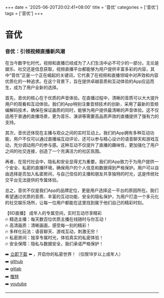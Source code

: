 +++
date = '2025-06-20T20:02:41+08:00'
title = '音优'
categories = ['音优']
tags = ['音优']
+++

# 音优

### 音优：引领视频直播新风潮

在当今数字化时代，视频和直播已经成为了人们生活中必不可少的一部分。无论是娱乐、社交还是信息获取，视频直播平台都能够为用户提供丰富多彩的内容，其中“音优”正是一个正在崛起的关键词，它代表了在视频和直播领域中对声效和内容优质化的一种追求。在这个背景下，旨在提供卓越音质和互动体验的App应运而生，成为了用户全新的选择。

首先，音优的核心在于优质的声音体验。在直播过程中，清晰的音质可以大大提升用户的观看和互动体验。我们的App特别注重音频技术的创新，采用了最新的音频编解码技术，确保在保证画质的同时，能够为用户提供最清晰的声音体验。这不仅适用于普通的直播场景，更为音乐、演讲等需要高品质声效的直播提供了强有力的支持。

其次，音优还体现在主播与观众之间的实时互动上。我们的App拥有多种互动功能，用户不仅可以通过直播端互动评论，还可以参与精心设计的语音聊天和游戏互动，充分调动用户的参与感。这种互动不仅提升了直播的趣味性，更加强化了用户之间的社交连接，创造了一个充满活力的社区氛围。

再者，在现代社会中，隐私和安全显得尤为重要。我们的App致力于为用户提供一个安全、私密的直播环境，确保用户的个人信息和数据得到严格保护。用户可以自由选择是否加入私密房间，与自己信任的主播和朋友共享独特的时光，这是传统社交平台无法提供的专属体验。

总之，音优不仅是我们App的品牌定位，更是用户选择这一平台的原因所在。我们希望通过优质的音质、丰富的互动功能、安全的隐私保护，为用户打造一个多元化的社交娱乐场所，让每一位用户都能在这里找到属于他们自己的精彩时刻。

【6D直播】
成年人的专属空间，实时互动尽享精彩  
🔥 精选主播：每天数百位优质主播在线随时与你互动！  
🔥 高清画质：清晰画面，感受每一刻的精彩！  
🔥 多样化玩法：语音聊天、游戏互动，刺激无穷！  
🔥 私密房间：独享专属时光，体验真实的私密体验！  
🔥 安全保障：隐私与数据安全，我们承诺严格保护！  

➡️ [立即下载](https://down123.s3.ap-east-1.amazonaws.com/down/down.html?channelCode=blog) ⬅️ ，开启你的私密世界！（仅限18岁以上成年人）  
➡️ [github](https://aldult-live.github.io/)  
➡️ [gitlab](https://seo-09598d.gitlab.io/)  
➡️ [推特](https://x.com/wegame33)  
➡️ [youtube](https://www.youtube.com/@6Dlive)

---
